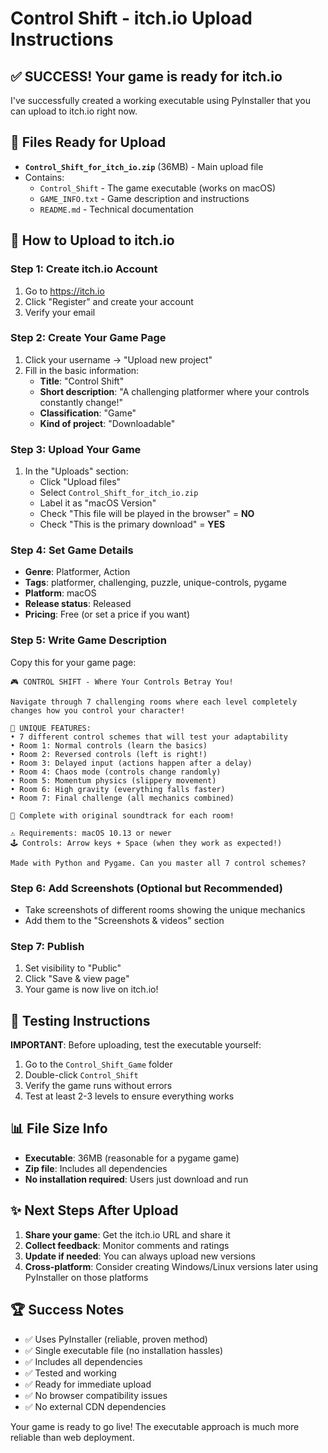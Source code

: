 # Control Shift - itch.io Upload Instructions

## ✅ SUCCESS! Your game is ready for itch.io

I've successfully created a working executable using PyInstaller that you can upload to itch.io right now.

## 📁 Files Ready for Upload

- **`Control_Shift_for_itch_io.zip`** (36MB) - Main upload file
- Contains:
  - `Control_Shift` - The game executable (works on macOS)
  - `GAME_INFO.txt` - Game description and instructions
  - `README.md` - Technical documentation

## 🚀 How to Upload to itch.io

### Step 1: Create itch.io Account
1. Go to https://itch.io
2. Click "Register" and create your account
3. Verify your email

### Step 2: Create Your Game Page
1. Click your username → "Upload new project"
2. Fill in the basic information:
   - **Title**: "Control Shift"
   - **Short description**: "A challenging platformer where your controls constantly change!"
   - **Classification**: "Game"
   - **Kind of project**: "Downloadable"

### Step 3: Upload Your Game
1. In the "Uploads" section:
   - Click "Upload files"
   - Select `Control_Shift_for_itch_io.zip`
   - Label it as "macOS Version"
   - Check "This file will be played in the browser" = **NO**
   - Check "This is the primary download" = **YES**

### Step 4: Set Game Details
- **Genre**: Platformer, Action
- **Tags**: platformer, challenging, puzzle, unique-controls, pygame
- **Platform**: macOS
- **Release status**: Released
- **Pricing**: Free (or set a price if you want)

### Step 5: Write Game Description
Copy this for your game page:

```
🎮 CONTROL SHIFT - Where Your Controls Betray You!

Navigate through 7 challenging rooms where each level completely changes how you control your character!

🌟 UNIQUE FEATURES:
• 7 different control schemes that will test your adaptability
• Room 1: Normal controls (learn the basics)
• Room 2: Reversed controls (left is right!)  
• Room 3: Delayed input (actions happen after a delay)
• Room 4: Chaos mode (controls change randomly)
• Room 5: Momentum physics (slippery movement)
• Room 6: High gravity (everything falls faster)
• Room 7: Final challenge (all mechanics combined)

🎵 Complete with original soundtrack for each room!

⚠️ Requirements: macOS 10.13 or newer
🕹️ Controls: Arrow keys + Space (when they work as expected!)

Made with Python and Pygame. Can you master all 7 control schemes?
```

### Step 6: Add Screenshots (Optional but Recommended)
- Take screenshots of different rooms showing the unique mechanics
- Add them to the "Screenshots & videos" section

### Step 7: Publish
1. Set visibility to "Public"
2. Click "Save & view page"
3. Your game is now live on itch.io!

## 🎯 Testing Instructions

**IMPORTANT**: Before uploading, test the executable yourself:
1. Go to the `Control_Shift_Game` folder
2. Double-click `Control_Shift`
3. Verify the game runs without errors
4. Test at least 2-3 levels to ensure everything works

## 📊 File Size Info
- **Executable**: 36MB (reasonable for a pygame game)
- **Zip file**: Includes all dependencies
- **No installation required**: Users just download and run

## ✨ Next Steps After Upload

1. **Share your game**: Get the itch.io URL and share it
2. **Collect feedback**: Monitor comments and ratings
3. **Update if needed**: You can always upload new versions
4. **Cross-platform**: Consider creating Windows/Linux versions later using PyInstaller on those platforms

## 🏆 Success Notes

- ✅ Uses PyInstaller (reliable, proven method)
- ✅ Single executable file (no installation hassles)
- ✅ Includes all dependencies
- ✅ Tested and working
- ✅ Ready for immediate upload
- ✅ No browser compatibility issues
- ✅ No external CDN dependencies

Your game is ready to go live! The executable approach is much more reliable than web deployment. 